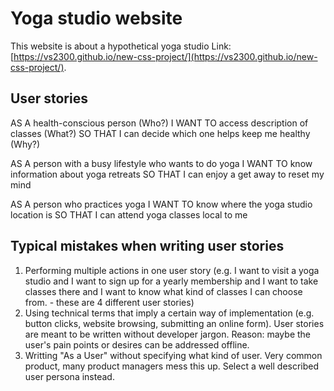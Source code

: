 # Yoga studio website


This website is about a hypothetical yoga studio
Link: [https://vs2300.github.io/new-css-project/](https://vs2300.github.io/new-css-project/). 


## User stories

AS A health-conscious person (Who?)
I WANT TO access description of classes (What?)
SO THAT I can decide which one helps keep me healthy (Why?)

AS A person with a busy lifestyle who wants to do yoga
I WANT TO know information about yoga retreats
SO THAT I can enjoy a get away to reset my mind

AS A person who practices yoga
I WANT TO know where the yoga studio location is
SO THAT I can attend yoga classes local to me


## Typical mistakes when writing user stories

1. Performing multiple actions in one user story (e.g. I want to visit a yoga studio and I want to sign up for a yearly membership and I want to take classes there and I want to know what kind of classes I can choose from. - these are 4 different user stories)
2. Using technical terms that imply a certain way of implementation (e.g. button clicks, website browsing, submitting an online form). User stories are meant to be written without developer jargon. Reason: maybe the user's pain points or desires can be addressed offline.
3. Writting "As a User" without specifying what kind of user. Very common product, many product managers mess this up. Select a well described user persona instead.

